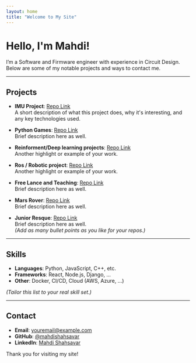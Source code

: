 ```yaml
---
layout: home
title: "Welcome to My Site"
---
```


# Hello, I'm Mahdi!

I’m a Software and Firmware engineer with experience in Circuit Design. Below are some of my notable projects and ways to contact me.

---

## Projects

- **IMU Project**: [Repo Link](https://github.com/mahdishahsavar/project1)  
  A short description of what this project does, why it's interesting, and any key technologies used.

- **Python Games**: [Repo Link](https://github.com/mahdishahsavar/project2)  
  Brief description here as well.  

- **Reinforment/Deep learning projects**: [Repo Link](https://github.com/mahdishahsavar/project3)  
  Another highlight or example of your work.

- **Ros / Robotic project**: [Repo Link](https://github.com/mahdishahsavar/project3)  
  Another highlight or example of your work.
  
- **Free Lance and Teaching**: [Repo Link](https://github.com/mahdishahsavar/project2)  
  Brief description here as well.
  
- **Mars Rover**: [Repo Link](https://github.com/mahdishahsavar/project2)  
  Brief description here as well.
  
- **Junior Resque**: [Repo Link](https://github.com/mahdishahsavar/project2)  
  Brief description here as well.  
*(Add as many bullet points as you like for your repos.)*

---

## Skills

- **Languages**: Python, JavaScript, C++, etc.
- **Frameworks**: React, Node.js, Django, ...
- **Other**: Docker, CI/CD, Cloud (AWS, Azure, ...)

*(Tailor this list to your real skill set.)*

---

## Contact

- **Email**: [youremail@example.com](mailto:youremail@example.com)
- **GitHub**: [@mahdishahsavar](https://github.com/mahdishahsavar)
- **LinkedIn**: [Mahdi Shahsavar](https://www.linkedin.com/in/your-profile)

Thank you for visiting my site!
